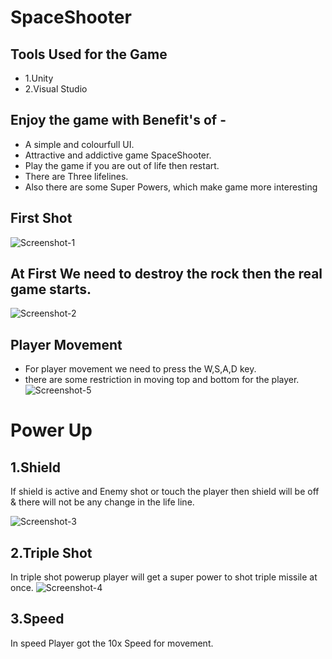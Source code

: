 # SpaceShooter
## Tools Used for the Game
- 1.Unity
- 2.Visual Studio

## Enjoy the game with Benefit's of -

- A simple and colourfull UI.
- Attractive and addictive game SpaceShooter.
- Play the game if you are out of life then restart.
- There are Three lifelines.
- Also there are some Super Powers, which make game more interesting


## First Shot
![Screenshot-1](https://user-images.githubusercontent.com/58897751/183302423-a3da01b4-e090-4373-8cc0-3b199d615f36.gif)

## At First We need to destroy the rock then the real game starts.

![Screenshot-2](https://user-images.githubusercontent.com/58897751/183302572-2027bc22-743a-4777-9e8b-c9172b8fdeba.gif)

## Player Movement 
- For player movement we need to press the W,S,A,D key.
- there are some restriction in moving top and bottom for the player.
![Screenshot-5](https://user-images.githubusercontent.com/58897751/183303059-a3488e70-6ae9-4614-a3dc-e6b3c5d17da9.gif)

##

# Power Up 
## 1.Shield
 If shield is active and Enemy shot or touch the player then shield will be off & there will not be any change in the life line.

![Screenshot-3](https://user-images.githubusercontent.com/58897751/183302783-ba4d2398-2dd8-4273-9f61-a13ba7cb46b5.gif)

## 2.Triple Shot
In triple shot powerup player will get a super power to shot triple missile at once.
![Screenshot-4](https://user-images.githubusercontent.com/58897751/183302890-937572c0-7267-4a76-aeb4-52813ca0fd91.gif)

## 3.Speed
In speed Player got the 10x Speed for movement.


